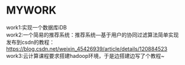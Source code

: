 # MYWORK

work1:实现一个数据库iDB  
work2:一个简易的推荐系统：推荐系统—基于用户的协同过滤算法简单实现    
      发布到csdn的教程：https://blog.csdn.net/weixin_45426939/article/details/120884523  
work3:云计算课程要求搭建hadoop环境，于是边搭建边写了个教程~ 
